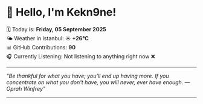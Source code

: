 # 👋 Hello, I'm Kekn9ne!

🗓️ Today is: **Friday, 05 September 2025**  
🌤️ Weather in Istanbul: **☀️   +26°C**  
📊 GitHub Contributions: **90**  
🎧 Currently Listening: Not listening to anything right now ❌

---

_"Be thankful for what you have; you'll end up having more. If you concentrate on what you don't have, you will never, ever have enough.  — *Oprah Winfrey*"_

---
